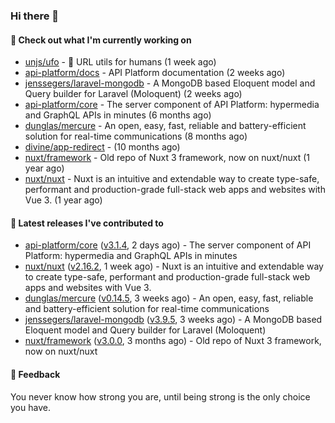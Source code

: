 ### Hi there 👋

#### 👷 Check out what I'm currently working on

- [unjs/ufo](https://github.com/unjs/ufo) - 🔗 URL utils for humans (1 week ago)
- [api-platform/docs](https://github.com/api-platform/docs) - API Platform documentation (2 weeks ago)
- [jenssegers/laravel-mongodb](https://github.com/jenssegers/laravel-mongodb) - A MongoDB based Eloquent model and Query builder for Laravel (Moloquent) (2 weeks ago)
- [api-platform/core](https://github.com/api-platform/core) - The server component of API Platform: hypermedia and GraphQL APIs in minutes (6 months ago)
- [dunglas/mercure](https://github.com/dunglas/mercure) - An open, easy, fast, reliable and battery-efficient solution for real-time communications (8 months ago)
- [divine/app-redirect](https://github.com/divine/app-redirect) -  (10 months ago)
- [nuxt/framework](https://github.com/nuxt/framework) - Old repo of Nuxt 3 framework, now on nuxt/nuxt (1 year ago)
- [nuxt/nuxt](https://github.com/nuxt/nuxt) - Nuxt is an intuitive and extendable way to create type-safe, performant and production-grade full-stack web apps and websites with Vue 3. (1 year ago)

#### 🔭 Latest releases I've contributed to

- [api-platform/core](https://github.com/api-platform/core) ([v3.1.4](https://github.com/api-platform/core/releases/tag/v3.1.4), 2 days ago) - The server component of API Platform: hypermedia and GraphQL APIs in minutes
- [nuxt/nuxt](https://github.com/nuxt/nuxt) ([v2.16.2](https://github.com/nuxt/nuxt/releases/tag/v2.16.2), 1 week ago) - Nuxt is an intuitive and extendable way to create type-safe, performant and production-grade full-stack web apps and websites with Vue 3.
- [dunglas/mercure](https://github.com/dunglas/mercure) ([v0.14.5](https://github.com/dunglas/mercure/releases/tag/v0.14.5), 3 weeks ago) - An open, easy, fast, reliable and battery-efficient solution for real-time communications
- [jenssegers/laravel-mongodb](https://github.com/jenssegers/laravel-mongodb) ([v3.9.5](https://github.com/jenssegers/laravel-mongodb/releases/tag/v3.9.5), 3 weeks ago) - A MongoDB based Eloquent model and Query builder for Laravel (Moloquent)
- [nuxt/framework](https://github.com/nuxt/framework) ([v3.0.0](https://github.com/nuxt/framework/releases/tag/v3.0.0), 3 months ago) - Old repo of Nuxt 3 framework, now on nuxt/nuxt

#### 💬 Feedback
You never know how strong you are, until being strong is the only choice you have.